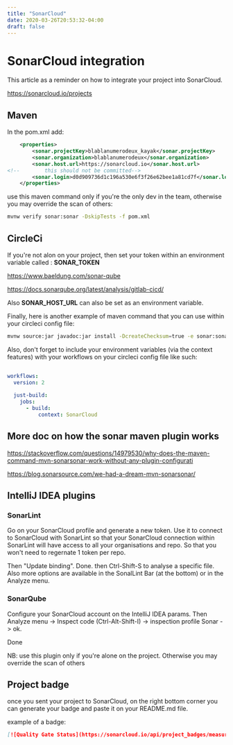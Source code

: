 ```yaml
---
title: "SonarCloud"
date: 2020-03-26T20:53:32-04:00
draft: false
---
```


# SonarCloud integration

This article as a reminder on how to integrate your project into SonarCloud.

https://sonarcloud.io/projects


## Maven

In the pom.xml add:
```xml
    <properties>         
        <sonar.projectKey>blablanumerodeux_kayak</sonar.projectKey>
        <sonar.organization>blablanumerodeux</sonar.organization>
        <sonar.host.url>https://sonarcloud.io</sonar.host.url>
<!--        this should not be committed-->
        <sonar.login>d0d909736d1c196a530e6f3f26e62bee1a81cd7f</sonar.login>
    </properties>

```

use this maven command only if you're the only dev in the team, otherwise you may override the scan of others:
```bash
mvnw verify sonar:sonar -DskipTests -f pom.xml
```

## CircleCi 

If you're not alon on your project, then set your token within an environment variable called :
**SONAR_TOKEN**

https://www.baeldung.com/sonar-qube
  
https://docs.sonarqube.org/latest/analysis/gitlab-cicd/

Also **SONAR_HOST_URL** can also be set as an environment variable. 

Finally, here is another example of maven command that you can use within your circleci config file:  

```bash
mvnw source:jar javadoc:jar install -DcreateChecksum=true -e sonar:sonar
```


Also, don't forget to include your environment variables (via the context features) with your workflows on your circleci config file like such: 

```yml
  
workflows:  
  version: 2  
  
  just-build:  
    jobs:  
      - build:  
          context: SonarCloud


```


## More doc on how the sonar maven plugin works

https://stackoverflow.com/questions/14979530/why-does-the-maven-command-mvn-sonarsonar-work-without-any-plugin-configurati

https://blog.sonarsource.com/we-had-a-dream-mvn-sonarsonar/



## IntelliJ IDEA plugins

### SonarLint

Go on your SonarCloud profile and generate a new token.
Use it to connect to SonarCloud with SonarLint so that your SonarCloud connection within SonarLint will have access to all your organisations and repo.
So that you won't need to regernate 1 token per repo.

Then "Update binding".
Done.
then Ctrl-Shift-S to analyse a specific file. Also more options are available in the SonalLint Bar (at the bottom) or in the Analyze menu.



### SonarQube

Configure your SonarCloud account on the IntelliJ IDEA params.
Then Analyze menu -> Inspect code (Ctrl-Alt-Shift-I) -> inspection profile Sonar -> ok.

Done

NB: use this plugin only if you're alone on the project.
Otherwise you may override the scan of others



## Project badge 

once you sent your project to SonarCloud, on the right bottom corner you can generate your badge and paste it on your README.md file.

example of a badge: 

```md
[![Quality Gate Status](https://sonarcloud.io/api/project_badges/measure?project=dans-la-rue_homeless&metric=alert_status)](https://sonarcloud.io/dashboard?id=dans-la-rue_homeless)
```

<!--stackedit_data:
eyJoaXN0b3J5IjpbODQxNzUzOTUsLTg1MTc0OTQ0MywyMDMxMz
E2OTk1LDk0OTYzMzk2NSwtMjA4ODI2OF19
-->